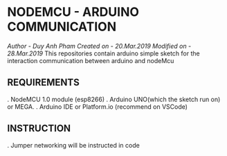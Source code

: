 # NODEMCU - ARDUINO COMMUNICATION
*Author* - *Duy Anh Pham*
*Created on* - *20.Mar.2019*
*Modified on* - *28.Mar.2019*
This repositories contain arduino simple sketch for the interaction communication between arduino and nodeMcu
## REQUIREMENTS
. NodeMCU 1.0 module (esp8266)
. Arduino UNO(which the sketch run on) or MEGA.
. Arduino IDE or Platform.io (recommend on VSCode)
## INSTRUCTION
. Jumper networking will be instructed in code
